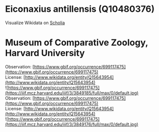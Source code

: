 
Eiconaxius antillensis (Q10480376)
==================================
  
Visualize Wikidata on [Scholia](https://scholia.toolforge.org/taxon/Q10480376)
# Museum of Comparative Zoology, Harvard University
  
Observation: [https://www.gbif.org/occurrence/699117475](https://www.gbif.org/occurrence/699117475)  
License: [http://www.wikidata.org/entity/Q15643954](http://www.wikidata.org/entity/Q15643954)  
![https://www.gbif.org/occurrence/699117475](https://iiif.mcz.harvard.edu/iiif/3/3849185/full/max/0/default.jpg)  
Observation: [https://www.gbif.org/occurrence/699117475](https://www.gbif.org/occurrence/699117475)  
License: [http://www.wikidata.org/entity/Q15643954](http://www.wikidata.org/entity/Q15643954)  
![https://www.gbif.org/occurrence/699117475](https://iiif.mcz.harvard.edu/iiif/3/3849176/full/max/0/default.jpg)